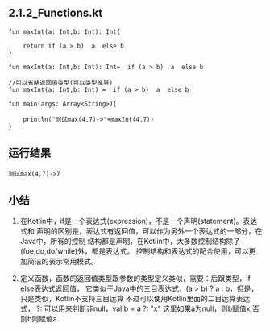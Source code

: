 ## 2.1.2_Functions.kt

```
fun maxInt(a: Int,b: Int): Int{
    
    return if (a > b)  a  else b
}

fun maxInt(a: Int,b: Int): Int=  if (a > b)  a  else b

//可以省略返回值类型(可以类型推导)
fun maxInt(a: Int,b: Int) =  if (a > b)  a  else b

fun main(args: Array<String>){
    
    println("测试max(4,7)->"+maxInt(4,7))
}

```

## 运行结果

```
测试max(4,7)->7
```

## 小结

1. 在Kotlin中，if是一个表达式(expression)，不是一个声明(statement)。表达式和
声明的区别是，表达式有返回值，可以作为另外一个表达式的一部分，在Java中，所有的控制
结构都是声明，在Kotlin中，大多数控制结构除了(foe,do,do/while)外，都是表达式。
控制结构和表达式的配合使用，可以更加简洁的表示常用模式。

2. 定义函数，函数的返回值类型跟参数的类型定义类似，需要：后跟类型，if else表达式返回值，
它类似于Java中的三目表达式，(a > b) ? a : b，但是，只是类似，Kotlin不支持三目运算
不过可以使用Kotlin里面的二目运算表达式， ?: 可以用来判断非null，val b = a ?: "x" 
这里如果a为null，则b赋值x,否则b则赋值a.

